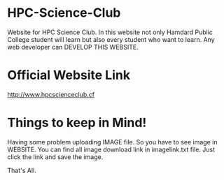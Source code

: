 # HPC-Science-Club
Website for HPC Science Club. In this website not only Hamdard Public College student will learn but also every student who want to learn. Any web developer can DEVELOP THIS WEBSITE.

# Official Website Link
http://www.hpcscienceclub.cf

# Things to keep in Mind!
Having some problem uploading IMAGE file. So you have to see image in WEBSITE.
You can find all image download link in imagelink.txt file.
Just click the link and save the image.

That's All.
